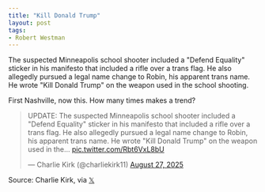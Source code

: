 ```yaml
---
title: "Kill Donald Trump"
layout: post
tags:
- Robert Westman
---
```


The suspected Minneapolis school shooter included a "Defend Equality" sticker in his manifesto that included a rifle over a trans flag. He also allegedly pursued a legal name change to Robin, his apparent trans name. He wrote "Kill Donald Trump" on the weapon used in the school shooting.

First Nashville, now this. How many times makes a trend?

<blockquote class="twitter-tweet"><p lang="en" dir="ltr">UPDATE: The suspected Minneapolis school shooter included a &quot;Defend Equality&quot; sticker in his manifesto that included a rifle over a trans flag. He also allegedly pursued a legal name change to Robin, his apparent trans name. He wrote &quot;Kill Donald Trump&quot; on the weapon used in the… <a href="https://t.co/Rbt6VxL8bU">pic.twitter.com/Rbt6VxL8bU</a></p>&mdash; Charlie Kirk (@charliekirk11) <a href="https://twitter.com/charliekirk11/status/1960755307896037490?ref_src=twsrc%5Etfw">August 27, 2025</a></blockquote> <script async src="https://platform.twitter.com/widgets.js" charset="utf-8"></script>

Source: Charlie Kirk, via [𝕏](https://x.com)
